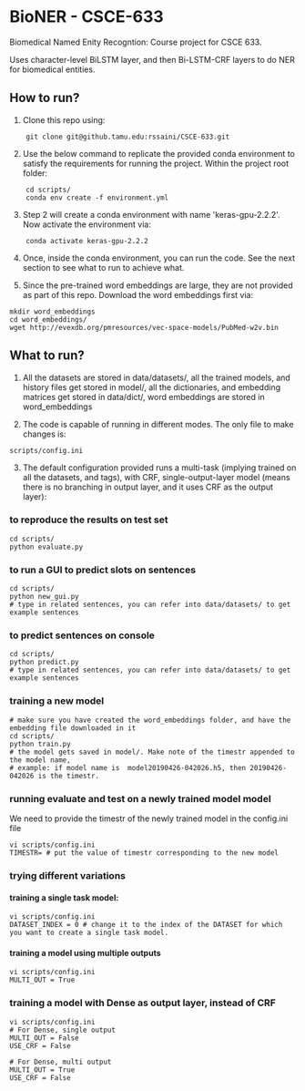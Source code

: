 # BioNER - CSCE-633
Biomedical Named Enity Recogntion: Course project for CSCE 633.

Uses character-level BiLSTM layer, and then Bi-LSTM-CRF layers to do NER for biomedical entities.

## How to run? 
1. Clone this repo using: 
```
    git clone git@github.tamu.edu:rssaini/CSCE-633.git
```

2. Use the below command to replicate the provided  conda environment to satisfy the requirements for running the project. Within the project root folder:
```
    cd scripts/
    conda env create -f environment.yml
```

3. Step 2 will create a conda environment with name 'keras-gpu-2.2.2'. Now activate the environment via:
```
    conda activate keras-gpu-2.2.2

```
4. Once, inside the conda environment, you can run the code. See the next section to see what to run to achieve what.

5. Since the pre-trained word embeddings are large, they are not provided as part of this repo. Download the word embeddings first via:

```
mkdir word_embeddings
cd word_embeddings/
wget http://evexdb.org/pmresources/vec-space-models/PubMed-w2v.bin
```

## What to run?

1. All the datasets are stored in data/datasets/, all the trained models, and history files get stored in model/, all the dictionaries, and embedding matrices get stored in data/dict/, word embeddings are stored in word\_embeddings

2. The code is capable of running in different modes. The only file to make changes is:
```
scripts/config.ini
```

3. The default configuration provided runs a multi-task (implying trained on all the datasets, and tags), with CRF, single-output-layer model (means there is no branching in output layer, and it uses CRF as the output layer): 

### to reproduce the results on test set
```
cd scripts/
python evaluate.py
```
### to run a GUI to predict slots on sentences
```
cd scripts/
python new_gui.py
# type in related sentences, you can refer into data/datasets/ to get example sentences
```

### to predict sentences on console
```
cd scripts/
python predict.py
# type in related sentences, you can refer into data/datasets/ to get example sentences
```

### training a new model
```
# make sure you have created the word_embeddings folder, and have the embedding file downloaded in it
cd scripts/
python train.py
# the model gets saved in model/. Make note of the timestr appended to the model name, 
# example: if model name is  model20190426-042026.h5, then 20190426-042026 is the timestr.
```

### running evaluate and test on a newly trained model model
We need to provide the timestr of the newly trained model in the config.ini file
```
vi scripts/config.ini
TIMESTR= # put the value of timestr corresponding to the new model
```

### trying different variations
#### training  a single task model: 
```
vi scripts/config.ini
DATASET_INDEX = 0 # change it to the index of the DATASET for which you want to create a single task model. 
```

#### training a model using multiple outputs
```
vi scripts/config.ini
MULTI_OUT = True
```

### training a model with Dense as output layer, instead of CRF
```
vi scripts/config.ini
# For Dense, single output
MULTI_OUT = False
USE_CRF = False

# For Dense, multi output
MULTI_OUT = True
USE_CRF = False
```
